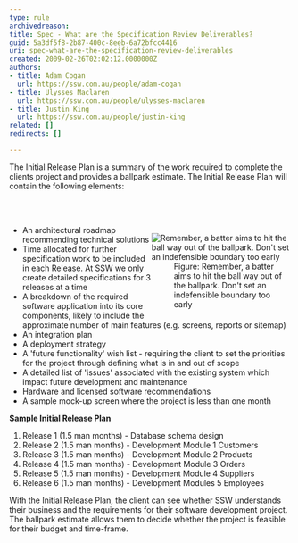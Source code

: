 ```yaml
---
type: rule
archivedreason: 
title: Spec - What are the Specification Review Deliverables?
guid: 5a3df5f8-2b87-400c-8eeb-6a72bfcc4416
uri: spec-what-are-the-specification-review-deliverables
created: 2009-02-26T02:02:12.0000000Z
authors:
- title: Adam Cogan
  url: https://ssw.com.au/people/adam-cogan
- title: Ulysses Maclaren
  url: https://ssw.com.au/people/ulysses-maclaren
- title: Justin King
  url: https://ssw.com.au/people/justin-king
related: []
redirects: []

---
```



The Initial Release Plan is a summary of the work required to complete the clients project and provides a ballpark estimate. The Initial Release Plan will contain the following elements&#58; 

<br><excerpt class='endintro'></excerpt><br>

  <dl style="width&#58;249px;float&#58;right;clear&#58;both;" class="image">
    <dt><img class="ms-rteCustom-ImageArea" border="0" alt="Remember, a batter aims to hit the ball way out of the ballpark. Don't set an indefensible boundary too early" src="/Standards/Management/RulesToBetterProjectManagement/PublishingImages/ProjectManagement_BallPark_Catch.jpg" /> </dt>
    <dd><span class="ms-rteCustom-FigureNormal">Figure&#58; Remember, a batter aims to hit the ball way out of the ballpark. Don't set an indefensible boundary too early</span></dd>
</dl>
<ul>
    <li>An architectural roadmap recommending technical solutions </li>
    <li>Time allocated for further specification work to be included in each Release. At SSW we only create detailed specifications for 3 releases at a time </li>
    <li>A breakdown of the required software application into its core components, likely to include the approximate number of main features (e.g. screens, reports or sitemap) </li>
    <li>An integration plan </li>
    <li>A deployment strategy </li>
    <li>A 'future functionality' wish list - requiring the client to set the priorities for the project through defining what is in and out of scope </li>
    <li>A detailed list of 'issues' associated with the existing system which impact future development and maintenance </li>
    <li>Hardware and licensed software recommendations </li>
    <li>A sample mock-up screen where the project is less than one month</li>
</ul>
<p><strong>Sample Initial Release Plan</strong> </p>
<ol>
    <li>Release&#160;1 (1.5 man months) - Database schema design </li>
    <li>Release&#160;2 (1.5 man months) - Development Module 1 Customers </li>
    <li>Release&#160;3 (1.5 man months) - Development Module 2 Products </li>
    <li>Release&#160;4 (1.5 man months) - Development Module 3 Orders </li>
    <li>Release&#160;5 (1.5 man months) - Development Module 4 Suppliers </li>
    <li>Release&#160;6 (1.5 man months) - Development Modules 5 Employees</li>
</ol>
<p>With the Initial Release Plan, the client can see whether SSW understands their business and the requirements for their software development project. The ballpark estimate allows them to decide whether the project is feasible for their budget and time-frame. </p>
<p>&#160;</p>



